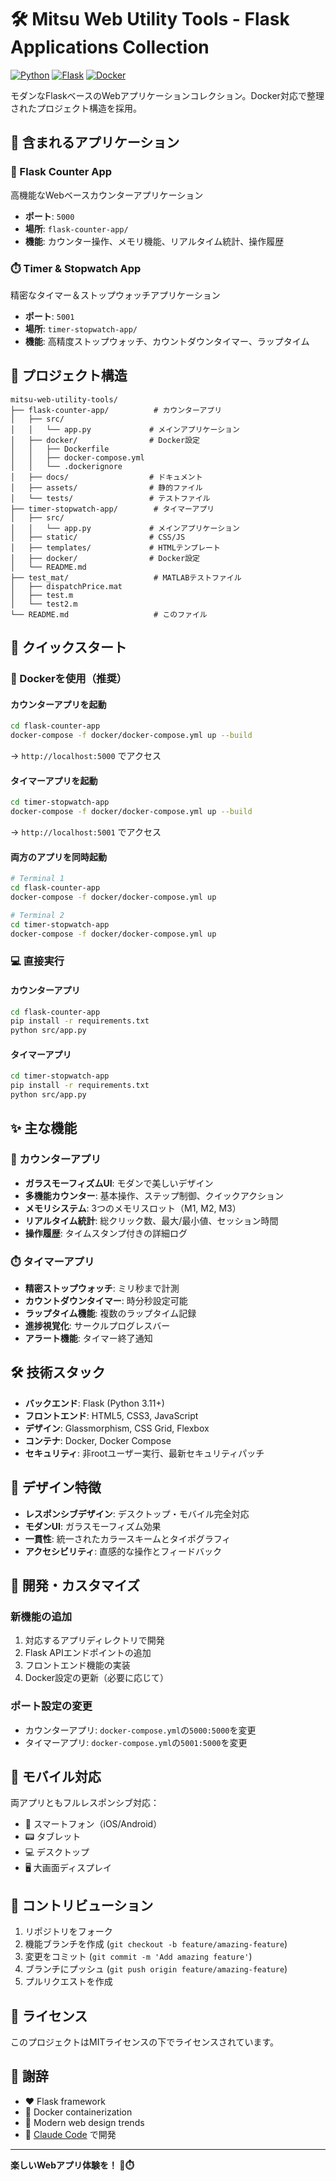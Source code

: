 # 🛠️ Mitsu Web Utility Tools - Flask Applications Collection

[![Python](https://img.shields.io/badge/Python-3.11+-blue.svg)](https://www.python.org)
[![Flask](https://img.shields.io/badge/Flask-2.3+-green.svg)](https://flask.palletsprojects.com/)
[![Docker](https://img.shields.io/badge/Docker-Enabled-blue.svg)](https://www.docker.com/)

モダンなFlaskベースのWebアプリケーションコレクション。Docker対応で整理されたプロジェクト構造を採用。

## 🚀 含まれるアプリケーション

### 🎯 Flask Counter App
高機能なWebベースカウンターアプリケーション
- **ポート**: `5000`
- **場所**: `flask-counter-app/`
- **機能**: カウンター操作、メモリ機能、リアルタイム統計、操作履歴

### ⏱️ Timer & Stopwatch App  
精密なタイマー＆ストップウォッチアプリケーション
- **ポート**: `5001`
- **場所**: `timer-stopwatch-app/`
- **機能**: 高精度ストップウォッチ、カウントダウンタイマー、ラップタイム

## 📁 プロジェクト構造

```
mitsu-web-utility-tools/
├── flask-counter-app/          # カウンターアプリ
│   ├── src/
│   │   └── app.py             # メインアプリケーション
│   ├── docker/                # Docker設定
│   │   ├── Dockerfile
│   │   ├── docker-compose.yml
│   │   └── .dockerignore
│   ├── docs/                  # ドキュメント
│   ├── assets/                # 静的ファイル
│   └── tests/                 # テストファイル
├── timer-stopwatch-app/        # タイマーアプリ
│   ├── src/
│   │   └── app.py             # メインアプリケーション
│   ├── static/                # CSS/JS
│   ├── templates/             # HTMLテンプレート
│   ├── docker/                # Docker設定
│   └── README.md
├── test_mat/                   # MATLABテストファイル
│   ├── dispatchPrice.mat
│   ├── test.m
│   └── test2.m
└── README.md                   # このファイル
```

## 🚀 クイックスタート

### 🐳 Dockerを使用（推奨）

#### カウンターアプリを起動
```bash
cd flask-counter-app
docker-compose -f docker/docker-compose.yml up --build
```
→ `http://localhost:5000` でアクセス

#### タイマーアプリを起動
```bash
cd timer-stopwatch-app
docker-compose -f docker/docker-compose.yml up --build
```
→ `http://localhost:5001` でアクセス

#### 両方のアプリを同時起動
```bash
# Terminal 1
cd flask-counter-app
docker-compose -f docker/docker-compose.yml up

# Terminal 2  
cd timer-stopwatch-app
docker-compose -f docker/docker-compose.yml up
```

### 💻 直接実行

#### カウンターアプリ
```bash
cd flask-counter-app
pip install -r requirements.txt
python src/app.py
```

#### タイマーアプリ
```bash
cd timer-stopwatch-app
pip install -r requirements.txt
python src/app.py
```

## ✨ 主な機能

### 🎯 カウンターアプリ
- **ガラスモーフィズムUI**: モダンで美しいデザイン
- **多機能カウンター**: 基本操作、ステップ制御、クイックアクション
- **メモリシステム**: 3つのメモリスロット（M1, M2, M3）
- **リアルタイム統計**: 総クリック数、最大/最小値、セッション時間
- **操作履歴**: タイムスタンプ付きの詳細ログ

### ⏱️ タイマーアプリ
- **精密ストップウォッチ**: ミリ秒まで計測
- **カウントダウンタイマー**: 時分秒設定可能
- **ラップタイム機能**: 複数のラップタイム記録
- **進捗視覚化**: サークルプログレスバー
- **アラート機能**: タイマー終了通知

## 🛠️ 技術スタック

- **バックエンド**: Flask (Python 3.11+)
- **フロントエンド**: HTML5, CSS3, JavaScript
- **デザイン**: Glassmorphism, CSS Grid, Flexbox
- **コンテナ**: Docker, Docker Compose
- **セキュリティ**: 非rootユーザー実行、最新セキュリティパッチ

## 🎨 デザイン特徴

- **レスポンシブデザイン**: デスクトップ・モバイル完全対応
- **モダンUI**: ガラスモーフィズム効果
- **一貫性**: 統一されたカラースキームとタイポグラフィ
- **アクセシビリティ**: 直感的な操作とフィードバック

## 🔧 開発・カスタマイズ

### 新機能の追加
1. 対応するアプリディレクトリで開発
2. Flask APIエンドポイントの追加
3. フロントエンド機能の実装
4. Docker設定の更新（必要に応じて）

### ポート設定の変更
- カウンターアプリ: `docker-compose.yml`の`5000:5000`を変更
- タイマーアプリ: `docker-compose.yml`の`5001:5000`を変更

## 📱 モバイル対応

両アプリともフルレスポンシブ対応：
- 📱 スマートフォン（iOS/Android）
- 📟 タブレット
- 💻 デスクトップ
- 🖥️ 大画面ディスプレイ

## 🤝 コントリビューション

1. リポジトリをフォーク
2. 機能ブランチを作成 (`git checkout -b feature/amazing-feature`)
3. 変更をコミット (`git commit -m 'Add amazing feature'`)
4. ブランチにプッシュ (`git push origin feature/amazing-feature`)
5. プルリクエストを作成

## 📄 ライセンス

このプロジェクトはMITライセンスの下でライセンスされています。

## 🙏 謝辞

- ❤️ Flask framework
- 🐳 Docker containerization
- 🎨 Modern web design trends
- 🤖 [Claude Code](https://claude.ai/code) で開発

---

**楽しいWebアプリ体験を！ 🎯⏱️**